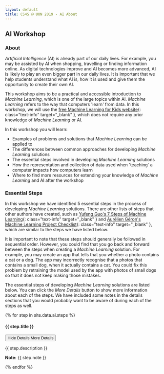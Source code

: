 ```yaml
---
layout: default
title: CS4S @ UON 2019 - AI About
---
```


## AI Workshop

### About

*Artificial Intelligence* (AI) is already part of our daily lives.
For example, you may be assisted by AI when shopping, travelling or finding information online.
As digital technologies improve and AI becomes more advanced, AI is likely to play an even bigger part in our daily lives.
It is important that we help students understand what AI is, how it is used and give them the opportunity to create their own AI.

This workshop aims to be a practical and accessible introduction to *Machine Learning*, which is one of the large topics within AI.
*Machine Learning* refers to the way that computers 'learn' from data.
In this workshop, we will use the [free Machine Learning for Kids website](https://machinelearningforkids.co.uk){: class="text-info" target="_blank" }, which does not require any prior knowledge of *Machine Learning* or AI.

In this workshop you will learn:

- Examples of problems and solutions that *Machine Learning* can be applied to
- The differences between common approaches for developing *Machine Learning* solutions
- The essential steps involved in developing *Machine Learning* solutions
- How the representation and collection of data used when 'teaching' a computer impacts how computers learn
- Where to find more resources for extending your knowledge of *Machine Learning* and AI after the workshop

### Essential Steps

In this workshop we have identified 5 essential steps in the process of developing *Machine Learning* solutions.
There are other lists of steps that other authors have created, such as [Yufeng Guo's 7 Steps of Machine Learning](https://www.techleer.com/articles/379-the-seven-steps-of-machine-learning/){: class="text-info" target="_blank" } and [Aurélien Géron's Machine Learning Project Checklist](https://www.kdnuggets.com/2018/12/machine-learning-project-checklist.html){: class="text-info" target="_blank" }, which are similar to the steps we have listed below.

It is important to note that these steps should generally be followed in sequential order.
However, you could find that you go back and forward between the steps when creating a *Machine Learning* solution.
For example, you may create an app that tells that you whether a photo contains a cat or a dog.
The app may incorrectly recognise that a photos that contains a small dog, when it actually contains a cat.
You could fix this problem by retraining the model used by the app with photos of small dogs so that it does not keep making those mistakes.

The essential steps of developing *Machine Learning* solutions are listed below.
You can click the *More Details* button to show more information about each of the steps.
We have included some notes in the details sections that you would probably want to be aware of during each of the steps as well.

{% for step in site.data.ai.steps %}
<h4>{{ step.title }}</h4>
<p>
  <button class="btn btn-outline-info collapsed" type="button" data-toggle="collapse" data-target="#collapse-{{ step.id }}" aria-expanded="false" aria-controls="collapseExample">
    <span class="if-not-collapsed">
        Hide Details
        <i class="fas fa-chevron-up step-icon"></i>
    </span>
    <span class="if-collapsed">
        More Details
        <i class="fas fa-chevron-down step-icon"></i>
    </span>
  </button>
</p>
<div class="collapse" id="collapse-{{ step.id }}">
  <div class="card card-body my-4">
    <p>
        {{ step.description }}
    </p>
    <p>
        <strong>Note:</strong> {{ step.note }}
    </p>
  </div>
</div>
{% endfor %}
